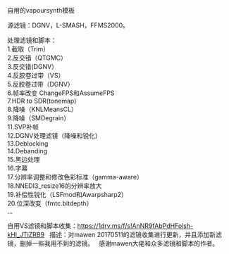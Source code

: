 自用的vapoursynth模板

源滤镜：DGNV，L-SMASH，FFMS2000。

处理滤镜和脚本：  
1.截取（Trim）  
2.反交错（QTGMC）  
3.反交错(DGNV）  
4.反胶卷过带（VS）  
5.反胶卷过带（DGNV）  
6.帧率改变 ChangeFPS和AssumeFPS  
7.HDR to SDR(tonemap)  
8.降噪（KNLMeansCL）  
9.降噪（SMDegrain）  
11.SVP补帧  
12.DGNV处理滤镜（降噪和锐化）  
13.Deblocking  
14.Debanding  
15.黑边处理  
16.字幕  
17.分辨率调整和修改色彩标准（gamma-aware）  
18.NNEDI3_resize16的分辨率放大  
19.补偿性锐化（LSFmod和Awarpsharp2）  
20.位深改变（fmtc.bitdepth）  
...  

自用VS滤镜和脚本收集：https://1drv.ms/f/s!AnNR9fAbPdHFolsh-kHl_JTiZRB9  
描述：对mawen 20170511的滤镜收集进行更新，并且添加新滤镜，删掉一些我用不到的滤镜。  
感谢mawen大佬和众多滤镜和脚本的作者。
